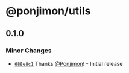 # @ponjimon/utils

## 0.1.0

### Minor Changes

- [`688e8c1`](https://github.com/Ponjimon/common-utils/commit/688e8c188efb550177636bf8d537c3855b1aa301) Thanks [@Ponjimon](https://github.com/Ponjimon)! - Initial release
